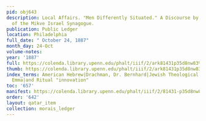 ```yaml
---
pid: obj643
description: Local Affairs. "Men Differently Situated." A Discourse by Rabbi Morais,
  of the Mikve Israel Synagogue.
publication: Public Ledger
location: Philadelphia
full_date: " October 24, 1887"
month_day: 24-Oct
volume-notes:
year: '1887'
full: https://colenda.library.upenn.edu/phalt/iiif/2/ark81431p35d8nw83%2FSHA256E-s7322637--716f863764fbf98a51f77ec34aa406ba2dfbcf9b5f0b1bb9cc4e89aaaca863d0.jpeg/full/3500,/0/default.jpg
thumb: https://colenda.library.upenn.edu/phalt/iiif/2/ark81431p35d8nw83%2FSHA256E-s7322637--716f863764fbf98a51f77ec34aa406ba2dfbcf9b5f0b1bb9cc4e89aaaca863d0.jpeg/full/!200,200/0/default.jpg
index_terms: American Hebrew|Drachman, Dr. Bernhard|Jewish Theological Seminary|Lazarus,
  Emma|and Ritual "innovation"
toc: '657'
manifest: https://colenda.library.upenn.edu/phalt/iiif/2/81431-p35d8nw83/manifest
order: '642'
layout: qatar_item
collection: morais_ledger
---
```

